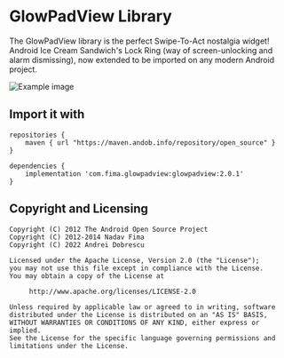 GlowPadView Library  
====
  
The GlowPadView library is the perfect Swipe-To-Act nostalgia widget! Android Ice Cream Sandwich's Lock Ring (way of screen-unlocking and alarm dismissing), now extended to be imported on any modern Android project.

![Example image](https://raw.githubusercontent.com/sachin1092/GlowPadView/master/example.png)


Import it with
----

```
repositories {
    maven { url "https://maven.andob.info/repository/open_source" }
}
```

```
dependencies {
    implementation 'com.fima.glowpadview:glowpadview:2.0.1'
}
```


Copyright and Licensing
----

```
Copyright (C) 2012 The Android Open Source Project
Copyright (C) 2012-2014 Nadav Fima
Copyright (C) 2022 Andrei Dobrescu

Licensed under the Apache License, Version 2.0 (the "License");
you may not use this file except in compliance with the License.
You may obtain a copy of the License at

     http://www.apache.org/licenses/LICENSE-2.0

Unless required by applicable law or agreed to in writing, software
distributed under the License is distributed on an "AS IS" BASIS,
WITHOUT WARRANTIES OR CONDITIONS OF ANY KIND, either express or implied.
See the License for the specific language governing permissions and
limitations under the License.
```

